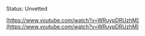 Status: Unvetted

[https://www.youtube.com/watch?v=WRuypDRUzhM](https://www.youtube.com/watch?v=WRuypDRUzhM)